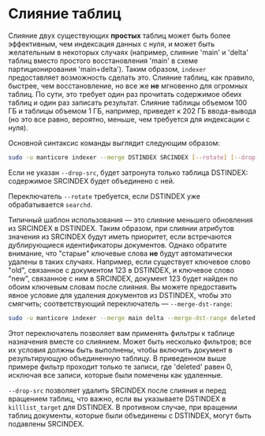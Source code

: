 # Слияние таблиц

Слияние двух существующих **простых** таблиц может быть более эффективным, чем индексация данных с нуля, и может быть желательным в некоторых случаях (например, слияние 'main' и 'delta' таблиц вместо простого восстановления 'main' в схеме партиционирования 'main+delta'). Таким образом, `indexer` предоставляет возможность сделать это. Слияние таблиц, как правило, быстрее, чем восстановление, но все же **не** мгновенно для огромных таблиц. По сути, это требует один раз прочитать содержимое обеих таблиц и один раз записать результат. Слияние таблицы объемом 100 ГБ и таблицы объемом 1 ГБ, например, приведет к 202 ГБ ввода-вывода (но это все равно, вероятно, меньше, чем требуется для индексации с нуля).

Основной синтаксис команды выглядит следующим образом:

```bash
sudo -u manticore indexer --merge DSTINDEX SRCINDEX [--rotate] [--drop-src]
```

Если не указан `--drop-src`, будет затронута только таблица DSTINDEX: содержимое SRCINDEX будет объединено с ней.

Переключатель `--rotate` требуется, если DSTINDEX уже обрабатывается `searchd`.

Типичный шаблон использования — это слияние меньшего обновления из SRCINDEX в DSTINDEX. Таким образом, при слиянии атрибутов значения из SRCINDEX будут иметь приоритет, если встречаются дублирующиеся идентификаторы документов. Однако обратите внимание, что "старые" ключевые слова **не** будут автоматически удалены в таких случаях. Например, если существует ключевое слово "old", связанное с документом 123 в DSTINDEX, и ключевое слово "new", связанное с ним в SRCINDEX, документ 123 будет найден по обоим ключевым словам после слияния. Вы можете предоставить явное условие для удаления документов из DSTINDEX, чтобы это смягчить; соответствующий переключатель — `--merge-dst-range`:

```bash
sudo -u manticore indexer --merge main delta --merge-dst-range deleted 0 0
```

Этот переключатель позволяет вам применять фильтры к таблице назначения вместе со слиянием. Может быть несколько фильтров; все их условия должны быть выполнены, чтобы включить документ в результирующую объединенную таблицу. В приведенном выше примере фильтр проходит только те записи, где 'deleted' равен 0, исключая все записи, которые были помечены как удаленные.

`--drop-src` позволяет удалить SRCINDEX после слияния и перед вращением таблиц, что важно, если вы указываете DSTINDEX в `killlist_target` для DSTINDEX. В противном случае, при вращении таблиц документы, которые были объединены с DSTINDEX, могут быть подавлены SRCINDEX.
<!-- proofread -->
